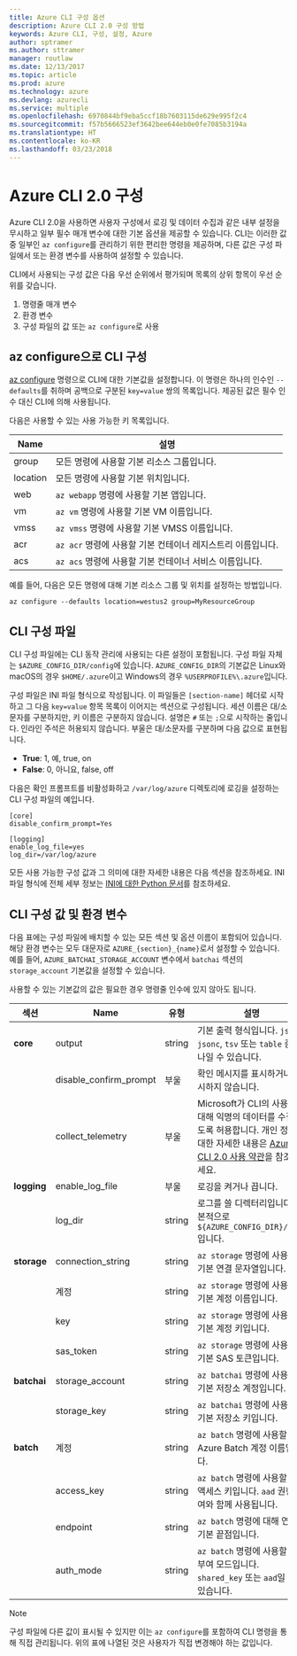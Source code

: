 ```yaml
---
title: Azure CLI 구성 옵션
description: Azure CLI 2.0 구성 방법
keywords: Azure CLI, 구성, 설정, Azure
author: sptramer
ms.author: sttramer
manager: routlaw
ms.date: 12/13/2017
ms.topic: article
ms.prod: azure
ms.technology: azure
ms.devlang: azurecli
ms.service: multiple
ms.openlocfilehash: 6970844bf9eba5ccf18b7603115de629e995f2c4
ms.sourcegitcommit: f57b5666523ef3642bee644eb0e0fe7085b3194a
ms.translationtype: HT
ms.contentlocale: ko-KR
ms.lasthandoff: 03/23/2018
---
```

# <a name="azure-cli-20-configuration"></a>Azure CLI 2.0 구성

Azure CLI 2.0을 사용하면 사용자 구성에서 로깅 및 데이터 수집과 같은 내부 설정을 무시하고 일부 필수 매개 변수에 대한 기본 옵션을 제공할 수 있습니다. CLI는 이러한 값 중 일부인 `az configure`를 관리하기 위한 편리한 명령을 제공하며, 다른 값은 구성 파일에서 또는 환경 변수를 사용하여 설정할 수 있습니다.

CLI에서 사용되는 구성 값은 다음 우선 순위에서 평가되며 목록의 상위 항목이 우선 순위를 갖습니다.

1. 명령줄 매개 변수
2. 환경 변수
3. 구성 파일의 값 또는 `az configure`로 사용

## <a name="cli-configuration-with-az-configure"></a>az configure으로 CLI 구성

[az configure](/cli/azure/reference-index#az_configure) 명령으로 CLI에 대한 기본값을 설정합니다.
이 명령은 하나의 인수인 `--defaults`를 취하며 공백으로 구분된 `key=value` 쌍의 목록입니다. 제공된 값은 필수 인수 대신 CLI에 의해 사용됩니다.

다음은 사용할 수 있는 사용 가능한 키 목록입니다.

| Name | 설명 |
|------|-------------|
| group | 모든 명령에 사용할 기본 리소스 그룹입니다. |
| location | 모든 명령에 사용할 기본 위치입니다. |
| web | `az webapp` 명령에 사용할 기본 앱입니다. |
| vm | `az vm` 명령에 사용할 기본 VM 이름입니다. |
| vmss | `az vmss` 명령에 사용할 기본 VMSS 이름입니다. |
| acr | `az acr` 명령에 사용할 기본 컨테이너 레지스트리 이름입니다. |
| acs | `az acs` 명령에 사용할 기본 컨테이너 서비스 이름입니다. |

예를 들어, 다음은 모든 명령에 대해 기본 리소스 그룹 및 위치를 설정하는 방법입니다.

```azurecli
az configure --defaults location=westus2 group=MyResourceGroup
```

## <a name="cli-configuration-file"></a>CLI 구성 파일

CLI 구성 파일에는 CLI 동작 관리에 사용되는 다른 설정이 포함됩니다. 구성 파일 자체는 `$AZURE_CONFIG_DIR/config`에 있습니다. `AZURE_CONFIG_DIR`의 기본값은 Linux와 macOS의 경우 `$HOME/.azure`이고 Windows의 경우 `%USERPROFILE%\.azure`입니다.

구성 파일은 INI 파일 형식으로 작성됩니다. 이 파일들은 `[section-name]` 헤더로 시작하고 그 다음 `key=value` 항목 목록이 이어지는 섹션으로 구성됩니다. 세션 이름은 대/소문자를 구분하지만, 키 이름은 구분하지 않습니다.
설명은 `#` 또는 `;`으로 시작하는 줄입니다. 인라인 주석은 허용되지 않습니다. 부울은 대/소문자를 구분하며 다음 값으로 표현됩니다.

* __True__: 1, 예, true, on
* __False__: 0, 아니요, false, off

다음은 확인 프롬프트를 비활성화하고 `/var/log/azure` 디렉토리에 로깅을 설정하는 CLI 구성 파일의 예입니다.

```
[core]
disable_confirm_prompt=Yes

[logging]
enable_log_file=yes
log_dir=/var/log/azure
```

모든 사용 가능한 구성 값과 그 의미에 대한 자세한 내용은 다음 섹션을 참조하세요. INI 파일 형식에 전체 세부 정보는 [INI에 대한 Python 문서](https://docs.python.org/3/library/configparser.html#supported-ini-file-structure)를 참조하세요.

## <a name="cli-configuration-values-and-environment-variables"></a>CLI 구성 값 및 환경 변수

다음 표에는 구성 파일에 배치할 수 있는 모든 섹션 및 옵션 이름이 포함되어 있습니다. 해당 환경 변수는 모두 대문자로 `AZURE_{section}_{name}`로서 설정할 수 있습니다. 예를 들어, `AZURE_BATCHAI_STORAGE_ACCOUNT` 변수에서 `batchai` 섹션의 `storage_account` 기본값을 설정할 수 있습니다.

사용할 수 있는 기본값의 값은 필요한 경우 명령줄 인수에 있지 않아도 됩니다.

| 섹션 | Name      | 유형 | 설명|
|---------|-----------|------|------------|
| __core__ | output | string | 기본 출력 형식입니다. `json`, `jsonc`, `tsv` 또는 `table` 중 하나일 수 있습니다. |
| | disable\_confirm\_prompt | 부울 | 확인 메시지를 표시하거나 표시하지 않습니다. |
| | collect\_telemetry | 부울 | Microsoft가 CLI의 사용에 대해 익명의 데이터를 수집하도록 허용합니다. 개인 정보에 대한 자세한 내용은 [Azure CLI 2.0 사용 약관](http://aka.ms/AzureCliLegal)을 참조하세요. |
| __logging__ | enable\_log\_file | 부울 | 로깅을 켜거나 끕니다. |
| | log\_dir | string | 로그를 쓸 디렉터리입니다. 기본적으로 `${AZURE_CONFIG_DIR}/logs`입니다. |
| __storage__ | connection\_string | string | `az storage` 명령에 사용할 기본 연결 문자열입니다. |
| | 계정 | string | `az storage` 명령에 사용할 기본 계정 이름입니다. |
| | key | string | `az storage` 명령에 사용할 기본 계정 키입니다. |
| | sas\_token | string | `az storage` 명령에 사용할 기본 SAS 토큰입니다. |
| __batchai__ | storage\_account | string | `az batchai` 명령에 사용할 기본 저장소 계정입니다. |
| | storage\_key | string | `az batchai` 명령에 사용할 기본 저장소 키입니다. |
| __batch__ | 계정 | string | `az batch` 명령에 사용할 기본 Azure Batch 계정 이름입니다. |
| | access\_key | string | `az batch` 명령에 사용할 기본 액세스 키입니다. `aad` 권한 부여와 함께 사용됩니다. |
| | endpoint | string | `az batch` 명령에 대해 연결할 기본 끝점입니다. |
| | auth\_mode | string | `az batch` 명령에 사용할 권한 부여 모드입니다. `shared_key` 또는 `aad`일 수 있습니다. |

> [!NOTE]
> 구성 파일에 다른 값이 표시될 수 있지만 이는 `az configure`를 포함하여 CLI 명령을 통해 직접 관리됩니다. 위의 표에 나열된 것은 사용자가 직접 변경해야 하는 값입니다.
